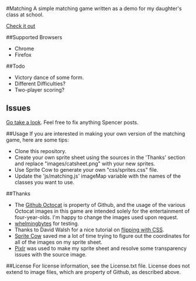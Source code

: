 #Matching
A simple matching game written as a demo for my daughter's class at school.

[Check it out](http://benkiefer.github.com/matching)

##Supported Browsers
 - Chrome
 - Firefox

##Todo
 - Victory dance of some form.
 - Different Difficulties?
 - Two-player scoring?

## Issues
[Go take a look](https://github.com/benkiefer/matching/issues). Feel free to fix anything Spencer posts.
 
##Usage
If you are interested in making your own version of the matching game, here are some tips:
 - Clone this repository.
 - Create your own sprite sheet using the sources in the 'Thanks' section and replace "images/catsheet.png" with your new sprites.
 - Use Sprite Cow to generate your own "css/sprites.css" file.
 - Update the 'js/matching.js' imageMap variable with the names of the classes you want to use.
 
##Thanks
 - The [Github Octocat](http://octodex.github.com/) is property of Github, and the usage of the various Octocat images in this game are intended solely for the entertainment of four-year-olds. I'm happy to change the images used upon request.
 - [whelmingbytes](https://github.com/whelmingbytes) for testing.
 - Thanks to David Walsh for a nice tutorial on [flipping with CSS](http://davidwalsh.name/css-flip).
 - [Sprite Cow](http://www.spritecow.com/) saved me a lot of time trying to figure out the coordinates for all of the images on my sprite sheet.
 - [Pixlr](http://pixlr.com/) was used to make my sprite sheet and resolve some transparency issues with the source image.
 
##License
For license information, see the License.txt file. License does not extend to image files, which are property of Github, as described above.

